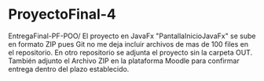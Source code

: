# ProyectoFinal-4
EntregaFinal-PF-POO/
El proyecto en JavaFx "PantallaInicioJavaFx" se sube en formato ZIP pues Git no me deja incluir archivos de mas de 100 files en el repositorio. En otro repositorio se adjunta el proyecto sin la carpeta OUT.
También adjunto el Archivo ZIP en la plataforma Moodle para confirmar entrega dentro del plazo establecido.
